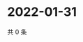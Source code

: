 # 2022-01-31

共 0 条

<!-- BEGIN WEIBO -->
<!-- 最后更新时间 Mon Jan 31 2022 09:49:24 GMT+0800 (China Standard Time) -->

<!-- END WEIBO -->
